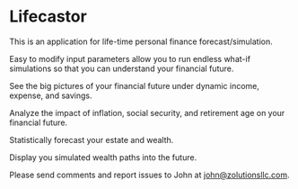 # Lifecastor

This is an application for life-time personal finance forecast/simulation.

Easy to modify input parameters allow you to run endless what-if simulations so that you can understand your financial future. 

See the big pictures of your financial future under dynamic income, expense, and savings. 

Analyze the impact of inflation, social security, and retirement age on your financial future. 

Statistically forecast your estate and wealth. 

Display you simulated wealth paths into the future.

Please send comments and report issues to John at john@zolutionsllc.com.

<!---
This is the sample application for
[*Ruby on Rails Tutorial: Learn Rails by Example*](http://railstutorial.org/)
by [Michael Hartl](http://michaelhartl.com/).
-->

